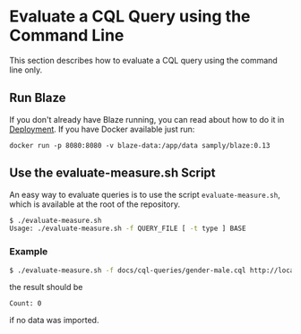 # Evaluate a CQL Query using the Command Line

This section describes how to evaluate a CQL query using the command line only.

## Run Blaze

If you don't already have Blaze running, you can read about how to do it in [Deployment](../deployment/README.md). If you have Docker available just run:

```
docker run -p 8080:8080 -v blaze-data:/app/data samply/blaze:0.13
```

## Use the evaluate-measure.sh Script

An easy way to evaluate queries is to use the script `evaluate-measure.sh`, which is available at the root of the repository.

```sh
$ ./evaluate-measure.sh
Usage: ./evaluate-measure.sh -f QUERY_FILE [ -t type ] BASE 
```

### Example 

```sh
$ ./evaluate-measure.sh -f docs/cql-queries/gender-male.cql http://localhost:8080/fhir 
```
the result should be

```text
Count: 0
```

if no data was imported.
